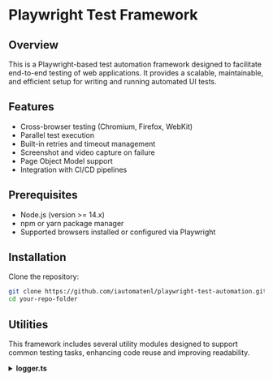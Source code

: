 # Playwright Test Framework

## Overview

This is a Playwright-based test automation framework designed to facilitate end-to-end testing of web applications. It provides a scalable, maintainable, and efficient setup for writing and running automated UI tests.

## Features

- Cross-browser testing (Chromium, Firefox, WebKit)
- Parallel test execution
- Built-in retries and timeout management
- Screenshot and video capture on failure
- Page Object Model support
- Integration with CI/CD pipelines

## Prerequisites

- Node.js (version >= 14.x)
- npm or yarn package manager
- Supported browsers installed or configured via Playwright

## Installation

Clone the repository:

   ```bash
   git clone https://github.com/iautomatenl/playwright-test-automation.git
   cd your-repo-folder
   ```

## Utilities

This framework includes several utility modules designed to support common testing tasks, enhancing code reuse and improving readability.

<details>
<summary><strong>logger.ts</strong></summary>

`logger.ts` is a centralized logging utility that standardizes log output across all tests. Features include:

- Support for multiple log levels: info, warning, error  
- Configurable output destinations (console, files)  
- Improved debugging and traceability during test execution  

</details>